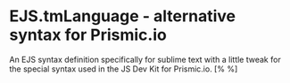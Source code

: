# EJS.tmLanguage - alternative syntax for Prismic.io

An EJS syntax definition specifically for sublime text with a little tweak for the special syntax used in the JS Dev Kit for Prismic.io. [% %]

